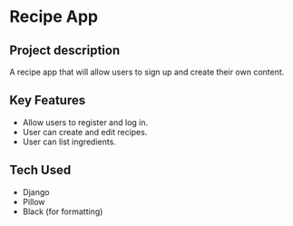 # Recipe App
## Project description
A recipe app that will allow users to sign up and create their own content.

## Key Features
* Allow users to register and log in.
* User can create and edit recipes.
* User can list ingredients.

## Tech Used
* Django
* Pillow
* Black (for formatting)
